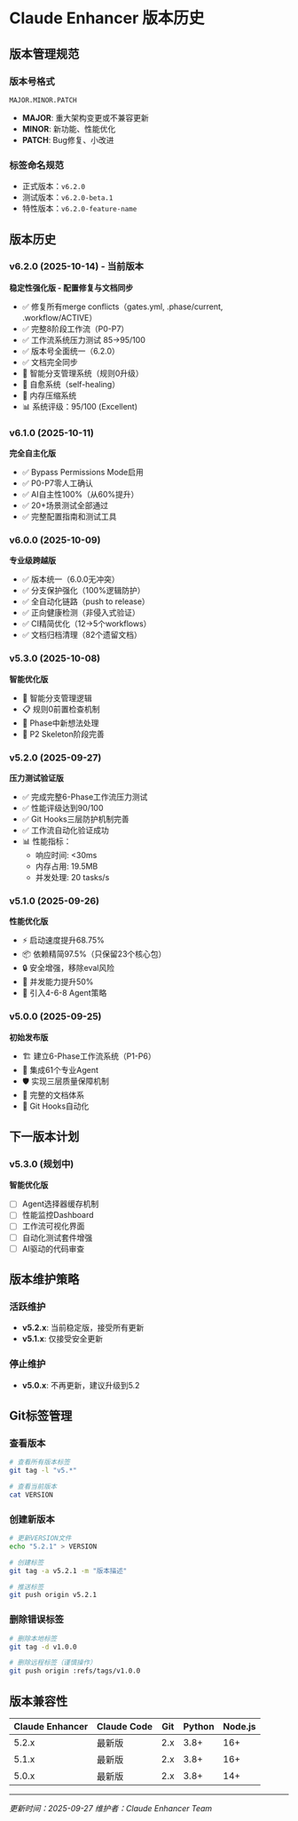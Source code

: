 # Claude Enhancer 版本历史

## 版本管理规范

### 版本号格式
`MAJOR.MINOR.PATCH`
- **MAJOR**: 重大架构变更或不兼容更新
- **MINOR**: 新功能、性能优化
- **PATCH**: Bug修复、小改进

### 标签命名规范
- 正式版本：`v6.2.0`
- 测试版本：`v6.2.0-beta.1`
- 特性版本：`v6.2.0-feature-name`

## 版本历史

### v6.2.0 (2025-10-14) - 当前版本
**稳定性强化版 - 配置修复与文档同步**
- ✅ 修复所有merge conflicts（gates.yml, .phase/current, .workflow/ACTIVE）
- ✅ 完整8阶段工作流（P0-P7）
- ✅ 工作流系统压力测试 85→95/100
- ✅ 版本号全面统一（6.2.0）
- ✅ 文档完全同步
- 🧠 智能分支管理系统（规则0升级）
- 🔄 自愈系统（self-healing）
- 💾 内存压缩系统
- 📊 系统评级：95/100 (Excellent)

### v6.1.0 (2025-10-11)
**完全自主化版**
- ✅ Bypass Permissions Mode启用
- ✅ P0-P7零人工确认
- ✅ AI自主性100%（从60%提升）
- ✅ 20+场景测试全部通过
- ✅ 完整配置指南和测试工具

### v6.0.0 (2025-10-09)
**专业级跨越版**
- ✅ 版本统一（6.0.0无冲突）
- ✅ 分支保护强化（100%逻辑防护）
- ✅ 全自动化链路（push to release）
- ✅ 正向健康检测（非侵入式验证）
- ✅ CI精简优化（12→5个workflows）
- ✅ 文档归档清理（82个遗留文档）

### v5.3.0 (2025-10-08)
**智能优化版**
- 🧠 智能分支管理逻辑
- 📋 规则0前置检查机制
- 🔄 Phase中新想法处理
- 📝 P2 Skeleton阶段完善

### v5.2.0 (2025-09-27)
**压力测试验证版**
- ✅ 完成完整6-Phase工作流压力测试
- ✅ 性能评级达到90/100
- ✅ Git Hooks三层防护机制完善
- ✅ 工作流自动化验证成功
- 📊 性能指标：
  - 响应时间: <30ms
  - 内存占用: 19.5MB
  - 并发处理: 20 tasks/s

### v5.1.0 (2025-09-26)
**性能优化版**
- ⚡ 启动速度提升68.75%
- 📦 依赖精简97.5%（只保留23个核心包）
- 🔒 安全增强，移除eval风险
- 🚀 并发能力提升50%
- 🎯 引入4-6-8 Agent策略

### v5.0.0 (2025-09-25)
**初始发布版**
- 🏗️ 建立6-Phase工作流系统（P1-P6）
- 🤖 集成61个专业Agent
- 🛡️ 实现三层质量保障机制
- 📝 完整的文档体系
- 🔧 Git Hooks自动化

## 下一版本计划

### v5.3.0 (规划中)
**智能优化版**
- [ ] Agent选择器缓存机制
- [ ] 性能监控Dashboard
- [ ] 工作流可视化界面
- [ ] 自动化测试套件增强
- [ ] AI驱动的代码审查

## 版本维护策略

### 活跃维护
- **v5.2.x**: 当前稳定版，接受所有更新
- **v5.1.x**: 仅接受安全更新

### 停止维护
- **v5.0.x**: 不再更新，建议升级到5.2

## Git标签管理

### 查看版本
```bash
# 查看所有版本标签
git tag -l "v5.*"

# 查看当前版本
cat VERSION
```

### 创建新版本
```bash
# 更新VERSION文件
echo "5.2.1" > VERSION

# 创建标签
git tag -a v5.2.1 -m "版本描述"

# 推送标签
git push origin v5.2.1
```

### 删除错误标签
```bash
# 删除本地标签
git tag -d v1.0.0

# 删除远程标签（谨慎操作）
git push origin :refs/tags/v1.0.0
```

## 版本兼容性

| Claude Enhancer | Claude Code | Git | Python | Node.js |
|----------------|-------------|-----|---------|---------|
| 5.2.x          | 最新版      | 2.x | 3.8+    | 16+     |
| 5.1.x          | 最新版      | 2.x | 3.8+    | 16+     |
| 5.0.x          | 最新版      | 2.x | 3.8+    | 14+     |

---

*更新时间：2025-09-27*
*维护者：Claude Enhancer Team*